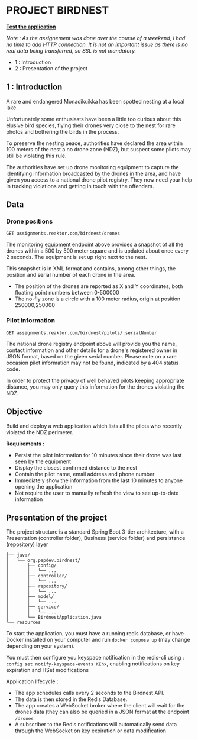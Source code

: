 # PROJECT BIRDNEST

[**Test the application**](http://paul.maner.fr:8080) 

*Note : As the assignement was done over the course of a weekend, I had no time to add HTTP connection. It is not an important issue as there is no real data being transferred, so SSL is not mandatory.*

- 1 : Introduction
- 2 : Presentation of the project
## 1 : Introduction 
A rare and endangered Monadikuikka has been spotted nesting at a local lake.

Unfortunately some enthusiasts have been a little too curious about this elusive bird species, flying their drones very close to the nest for rare photos and bothering the birds in the process.

To preserve the nesting peace, authorities have declared the area within 100 meters of the nest a no drone zone (NDZ), but suspect some pilots may still be violating this rule.

The authorities have set up drone monitoring equipment to capture the identifying information broadcasted by the drones in the area, and have given you access to a national drone pilot registry. They now need your help in tracking violations and getting in touch with the offenders.

## Data
### Drone positions

`GET assignments.reaktor.com/birdnest/drones`

The monitoring equipment endpoint above provides a snapshot of all the drones within a 500 by 500 meter square and is updated about once every 2 seconds. The equipment is set up right next to the nest.

This snapshot is in XML format and contains, among other things, the position and serial number of each drone in the area.

- The position of the drones are reported as X and Y coordinates, both floating point numbers between 0-500000
- The no-fly zone is a circle with a 100 meter radius, origin at position 250000,250000

### Pilot information

`GET assignments.reaktor.com/birdnest/pilots/:serialNumber`

The national drone registry endpoint above will provide you the name, contact information and other details for a drone's registered owner in JSON format, based on the given serial number. Please note on a rare occasion pilot information may not be found, indicated by a 404 status code.

In order to protect the privacy of well behaved pilots keeping appropriate distance, you may only query this information for the drones violating the NDZ.
## Objective

Build and deploy a web application which lists all the pilots who recently violated the NDZ perimeter.

**Requirements :**

- Persist the pilot information for 10 minutes since their drone was last seen by the equipment
- Display the closest confirmed distance to the nest
- Contain the pilot name, email address and phone number
- Immediately show the information from the last 10 minutes to anyone opening the application
- Not require the user to manually refresh the view to see up-to-date information

## Presentation of the project

The project structure is a standard Spring Boot 3-tier architecture, with a Presentation (controller folder), Business (service folder) and persistance (repository) layer

```
├── java/
│   └── org.pepdev.birdnest/
│       ├── config/
│       │   └── ...
│       ├── controller/
│       │   └── ...
│       ├── repository/
│       │   └── ...
│       ├── model/
│       │   └── ...
│       ├── service/
│       │   └── ...
│       └── BirdnestApplication.java
└── resources
```

To start the application, you must have a running redis database, or have Docker installed on your computer and run `docker compose up` (may change depending on your system).

You must then configure you keyspace notification in the redis-cli using : `config set notify-keyspace-events KEhx`, enabling notifications on key expiration and HSet modifications 

Application lifecycle :
- The app schedules calls every 2 seconds to the Birdnest API. 
- The data is then stored in the Redis Database.
- The app creates a WebSocket broker where the client will wait for the drones data (they can also be queried in a JSON format at the endpoint `/drones`
- A subscriber to the Redis notifications will automatically send data through the WebSocket on key expiration or data modification 

